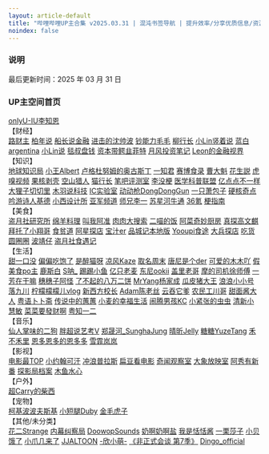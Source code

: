 ```yaml
---
layout: article-default
title: "哔哩哔哩UP主合集 v2025.03.31 | 混沌书签导航 | 提升效率/分享优质信息/资源收藏"
noindex: false
---
```


<article>
    <h3>说明</h3>
        最后更新时间：2025 年 03 月 31 日
    <h3>UP主空间首页</h3>
    <a target="_blank" rel="noopener nofollow noreferrer" href="https://space.bilibili.com/1280537847/video">onIyU-IU李知恩</a>
    <br>【财经】<br>
    <a target="_blank" rel="noopener nofollow noreferrer" href="https://space.bilibili.com/10942353/video">路财主</a>
    <a target="_blank" rel="noopener nofollow noreferrer" href="https://space.bilibili.com/1408106571/video">柏年说</a>
    <a target="_blank" rel="noopener nofollow noreferrer" href="https://space.bilibili.com/1447361032/video">船长说金融</a>
    <a target="_blank" rel="noopener nofollow noreferrer" href="https://space.bilibili.com/19201320/video">进击的沈帅波</a>
    <a target="_blank" rel="noopener nofollow noreferrer" href="https://space.bilibili.com/21262795/video">钞能力毛毛</a>
    <a target="_blank" rel="noopener nofollow noreferrer" href="https://space.bilibili.com/23326926/video">柳行长</a>
    <a target="_blank" rel="noopener nofollow noreferrer" href="https://space.bilibili.com/3546638236781247/video">小Lin竖着说</a>
    <a target="_blank" rel="noopener nofollow noreferrer" href="https://space.bilibili.com/432597324/video">蓝白argentina</a>
    <a target="_blank" rel="noopener nofollow noreferrer" href="https://space.bilibili.com/520819684/video">小Lin说</a>
    <a target="_blank" rel="noopener nofollow noreferrer" href="https://space.bilibili.com/628122353/video">毯叔盘钱</a>
    <a target="_blank" rel="noopener nofollow noreferrer" href="https://space.bilibili.com/64850169/video">资本带鳄韭菲特</a>    
    <a target="_blank" rel="noopener nofollow noreferrer" href="https://space.bilibili.com/67738074/video">月风投资笔记</a>
    <a target="_blank" rel="noopener nofollow noreferrer" href="https://space.bilibili.com/86888208/video">Leon的金融视界</a>
    <br>【知识】<br>
    <a target="_blank" rel="noopener nofollow noreferrer" href="https://space.bilibili.com/100785033/video">地球知识局</a>
    <a target="_blank" rel="noopener nofollow noreferrer" href="https://space.bilibili.com/1140672573/video">小王Albert</a>
    <a target="_blank" rel="noopener nofollow noreferrer" href="https://space.bilibili.com/1346921/video">卢格杜努姆的奥古斯丁</a>
    <a target="_blank" rel="noopener nofollow noreferrer" href="https://space.bilibili.com/1780540121/video">一知君</a>
    <a target="_blank" rel="noopener nofollow noreferrer" href="https://space.bilibili.com/1937308559/video">赛博食录</a>
    <a target="_blank" rel="noopener nofollow noreferrer" href="https://space.bilibili.com/1969444616/video">曹大魁</a>
    <a target="_blank" rel="noopener nofollow noreferrer" href="https://space.bilibili.com/25480023/video">花生説</a>
    <a target="_blank" rel="noopener nofollow noreferrer" href="https://space.bilibili.com/296399504/video">虎嗅视频</a>
    <a target="_blank" rel="noopener nofollow noreferrer" href="https://space.bilibili.com/313573880/video">果核剥壳</a>
    <a target="_blank" rel="noopener nofollow noreferrer" href="https://space.bilibili.com/3493108557809994/video">空山猎人</a>
    <a target="_blank" rel="noopener nofollow noreferrer" href="https://space.bilibili.com/351196172/video">猫行长</a>
    <a target="_blank" rel="noopener nofollow noreferrer" href="https://space.bilibili.com/367877/video">笔吧评测室</a>
    <a target="_blank" rel="noopener nofollow noreferrer" href="https://space.bilibili.com/385032908/video">李没梗</a>
    <a target="_blank" rel="noopener nofollow noreferrer" href="https://space.bilibili.com/38598226/video">医学科普联盟</a>
    <a target="_blank" rel="noopener nofollow noreferrer" href="https://space.bilibili.com/407054668/video">亿点点不一样</a>
    <a target="_blank" rel="noopener nofollow noreferrer" href="https://space.bilibili.com/471303350/video">大狸子切切里</a>
    <a target="_blank" rel="noopener nofollow noreferrer" href="https://space.bilibili.com/477278/video">木羽说科技</a>
    <a target="_blank" rel="noopener nofollow noreferrer" href="https://space.bilibili.com/486287787/video">IC实验室</a>        
    <a target="_blank" rel="noopener nofollow noreferrer" href="https://space.bilibili.com/490494088/video">动动枪DongDongGun</a>
    <a target="_blank" rel="noopener nofollow noreferrer" href="https://space.bilibili.com/495224316/video">一只萧包子</a>
    <a target="_blank" rel="noopener nofollow noreferrer" href="https://space.bilibili.com/508959410/video">硬核奇点</a>
    <a target="_blank" rel="noopener nofollow noreferrer" href="https://space.bilibili.com/510856133/video">吟游诗人基德</a>
    <a target="_blank" rel="noopener nofollow noreferrer" href="https://space.bilibili.com/516314798/video">小西设计所</a>
    <a target="_blank" rel="noopener nofollow noreferrer" href="https://space.bilibili.com/51705359/video">亚军频道</a>
    <a target="_blank" rel="noopener nofollow noreferrer" href="https://space.bilibili.com/517937049/video">师兄李一</a>
    <a target="_blank" rel="noopener nofollow noreferrer" href="https://space.bilibili.com/598464467/video">苏星河牛通</a>
    <a target="_blank" rel="noopener nofollow noreferrer" href="https://space.bilibili.com/90183256/video">36氪</a>
    <a target="_blank" rel="noopener nofollow noreferrer" href="https://space.bilibili.com/94510621/video">梗指南</a>
    <br>【美食】<br>
    <a target="_blank" rel="noopener nofollow noreferrer" href="https://space.bilibili.com/179258807/video">盗月社研究所</a>
    <a target="_blank" rel="noopener nofollow noreferrer" href="https://space.bilibili.com/18202105/video">绵羊料理</a>
    <a target="_blank" rel="noopener nofollow noreferrer" href="https://space.bilibili.com/1937178992/video">叫我阿准</a>
    <a target="_blank" rel="noopener nofollow noreferrer" href="https://space.bilibili.com/207346018/video">肉肉大搜索</a>
    <a target="_blank" rel="noopener nofollow noreferrer" href="https://space.bilibili.com/29329085/video">二喵的饭</a>
    <a target="_blank" rel="noopener nofollow noreferrer" href="https://space.bilibili.com/34279833/video">阿菜奇妙厨房</a>
    <a target="_blank" rel="noopener nofollow noreferrer" href="https://space.bilibili.com/3493080560830654/video">真探高文麒</a>
    <a target="_blank" rel="noopener nofollow noreferrer" href="https://space.bilibili.com/353539995/video">拜托了小翔哥</a>
    <a target="_blank" rel="noopener nofollow noreferrer" href="https://space.bilibili.com/39627524/video">食贫道</a>
    <a target="_blank" rel="noopener nofollow noreferrer" href="https://space.bilibili.com/398581197/video">阿星探店</a>
    <a target="_blank" rel="noopener nofollow noreferrer" href="https://space.bilibili.com/415837126/video">宝汁er</a>
    <a target="_blank" rel="noopener nofollow noreferrer" href="https://space.bilibili.com/429582883/video">品城记本地版</a>
    <a target="_blank" rel="noopener nofollow noreferrer" href="https://space.bilibili.com/452412746/video">Yooupi食途</a>
    <a target="_blank" rel="noopener nofollow noreferrer" href="https://space.bilibili.com/477273422/video">大兵探店</a>
    <a target="_blank" rel="noopener nofollow noreferrer" href="https://space.bilibili.com/483818625/video">吃货圆圈圈</a>
    <a target="_blank" rel="noopener nofollow noreferrer" href="https://space.bilibili.com/5771902/video">波靖仔</a>
    <a target="_blank" rel="noopener nofollow noreferrer" href="https://space.bilibili.com/99157282/video">盗月社食遇记</a>
    <br>【生活】<br>
    <a target="_blank" rel="noopener nofollow noreferrer" href="https://space.bilibili.com/1201431179/video">甜一口没</a>
    <a target="_blank" rel="noopener nofollow noreferrer" href="https://space.bilibili.com/12295034/video">偏偏吃饱了</a>
    <a target="_blank" rel="noopener nofollow noreferrer" href="https://space.bilibili.com/1236558653/video">是醉猫呀</a>
    <a target="_blank" rel="noopener nofollow noreferrer" href="https://space.bilibili.com/14110780/video">凉风Kaze</a>
    <a target="_blank" rel="noopener nofollow noreferrer" href="https://space.bilibili.com/14450608/video">取名周末</a>
    <a target="_blank" rel="noopener nofollow noreferrer" href="https://space.bilibili.com/182481858/video">唐尼是个der</a>
    <a target="_blank" rel="noopener nofollow noreferrer" href="https://space.bilibili.com/1966242263/video">可爱的木木吖</a>
    <a target="_blank" rel="noopener nofollow noreferrer" href="https://space.bilibili.com/26139491/video">假美食po主</a>
    <a target="_blank" rel="noopener nofollow noreferrer" href="https://space.bilibili.com/26439953/video">鹿斯白</a>
    <a target="_blank" rel="noopener nofollow noreferrer" href="https://space.bilibili.com/273139194/video">S呐_</a>
    <a target="_blank" rel="noopener nofollow noreferrer" href="https://space.bilibili.com/275016013/video">踢踢小鱼</a>
    <a target="_blank" rel="noopener nofollow noreferrer" href="https://space.bilibili.com/276453717/video">亿只老麦</a>
    <a target="_blank" rel="noopener nofollow noreferrer" href="https://space.bilibili.com/285499073/video">东尼ookii</a>
    <a target="_blank" rel="noopener nofollow noreferrer" href="https://space.bilibili.com/285571498/video">盖里老哥</a>
    <a target="_blank" rel="noopener nofollow noreferrer" href="https://space.bilibili.com/3493117728656046/video">摩的司机徐师傅</a>
    <a target="_blank" rel="noopener nofollow noreferrer" href="https://space.bilibili.com/3493295837677744/video">一芳在干嘛</a>
    <a target="_blank" rel="noopener nofollow noreferrer" href="https://space.bilibili.com/38567222/video">穗穗子阿怪</a>
    <a target="_blank" rel="noopener nofollow noreferrer" href="https://space.bilibili.com/395936853/video">了不起的八万二饼</a>
    <a target="_blank" rel="noopener nofollow noreferrer" href="https://space.bilibili.com/39915398/video">MrYang杨家成</a>
    <a target="_blank" rel="noopener nofollow noreferrer" href="https://space.bilibili.com/40178995/video">瓜皮猪大王</a>
    <a target="_blank" rel="noopener nofollow noreferrer" href="https://space.bilibili.com/410904791/video">浪浪小小号</a>
    <a target="_blank" rel="noopener nofollow noreferrer" href="https://space.bilibili.com/470962000/video">落九川</a>
    <a target="_blank" rel="noopener nofollow noreferrer" href="https://space.bilibili.com/471367616/video">柠檬檬檬儿vlog</a>
    <a target="_blank" rel="noopener nofollow noreferrer" href="https://space.bilibili.com/472556049/video">新西方校长</a>
    <a target="_blank" rel="noopener nofollow noreferrer" href="https://space.bilibili.com/476819048/video">Adam陈老丝</a>
    <a target="_blank" rel="noopener nofollow noreferrer" href="https://space.bilibili.com/479622337/video">云吞它爹</a>
    <a target="_blank" rel="noopener nofollow noreferrer" href="https://space.bilibili.com/487215770/video">农民工川哥</a>
    <a target="_blank" rel="noopener nofollow noreferrer" href="https://space.bilibili.com/488375672/video">甜面酱大人</a>
    <a target="_blank" rel="noopener nofollow noreferrer" href="https://space.bilibili.com/49637627/video">粤语卜卜斋</a>
    <a target="_blank" rel="noopener nofollow noreferrer" href="https://space.bilibili.com/50107323/video">传说中的蕙蕙</a>
    <a target="_blank" rel="noopener nofollow noreferrer" href="https://space.bilibili.com/513527793/video">小麦的幸福生活</a>
    <a target="_blank" rel="noopener nofollow noreferrer" href="https://space.bilibili.com/519552569/video">闹腾男孩KC</a>
    <a target="_blank" rel="noopener nofollow noreferrer" href="https://space.bilibili.com/6087825/video">小紧张的虫虫</a>
    <a target="_blank" rel="noopener nofollow noreferrer" href="https://space.bilibili.com/699928307/video">清新小慧敏</a>
    <a target="_blank" rel="noopener nofollow noreferrer" href="https://space.bilibili.com/73285222/video">菜菜要發财啊</a>
    <a target="_blank" rel="noopener nofollow noreferrer" href="https://space.bilibili.com/95515699/video">粤知一二</a>
    <br>【音乐】<br>
    <a target="_blank" rel="noopener nofollow noreferrer" href="https://space.bilibili.com/11775980/video">仙人掌味的二狗</a>
    <a target="_blank" rel="noopener nofollow noreferrer" href="https://space.bilibili.com/120245588/video">胖超说艺考V</a>
    <a target="_blank" rel="noopener nofollow noreferrer" href="https://space.bilibili.com/1272878753/video">郑晟河_SunghaJung</a>
    <a target="_blank" rel="noopener nofollow noreferrer" href="https://space.bilibili.com/20489665/video">晴昕Jelly</a>
    <a target="_blank" rel="noopener nofollow noreferrer" href="https://space.bilibili.com/301973730/video">糖糖YuzeTang</a>
    <a target="_blank" rel="noopener nofollow noreferrer" href="https://space.bilibili.com/31895907/video">禾不禾里</a>
    <a target="_blank" rel="noopener nofollow noreferrer" href="https://space.bilibili.com/39478510/video">恩多恩多的恩多多</a>
    <a target="_blank" rel="noopener nofollow noreferrer" href="https://space.bilibili.com/78201/video">雪霏岚岚</a>
    <br>【影视】<br>
    <a target="_blank" rel="noopener nofollow noreferrer" href="https://space.bilibili.com/17819768/video">电影最TOP</a>
    <a target="_blank" rel="noopener nofollow noreferrer" href="https://space.bilibili.com/23947287/video">小约翰可汗</a>
    <a target="_blank" rel="noopener nofollow noreferrer" href="https://space.bilibili.com/290548469/video">冲浪普拉斯</a>
    <a target="_blank" rel="noopener nofollow noreferrer" href="https://space.bilibili.com/33488229/video">扁豆看电影</a>
    <a target="_blank" rel="noopener nofollow noreferrer" href="https://space.bilibili.com/454719565/video">奇闻观察室</a>
    <a target="_blank" rel="noopener nofollow noreferrer" href="https://space.bilibili.com/49246269/video">大象放映室</a>
    <a target="_blank" rel="noopener nofollow noreferrer" href="https://space.bilibili.com/505184292/video">阿秀有新番</a>
    <a target="_blank" rel="noopener nofollow noreferrer" href="https://space.bilibili.com/511110116/video">探影局档案</a>
    <a target="_blank" rel="noopener nofollow noreferrer" href="https://space.bilibili.com/927587/video">木鱼水心</a>
    <br>【户外】<br>
    <a target="_blank" rel="noopener nofollow noreferrer" href="https://space.bilibili.com/383578614/video">超Carry的柴西</a>
    <br>【宠物】<br>
    <a target="_blank" rel="noopener nofollow noreferrer" href="https://space.bilibili.com/174801764/video">柯基波波夫斯基</a>
    <a target="_blank" rel="noopener nofollow noreferrer" href="https://space.bilibili.com/202346397/video">小短腿Duby</a>
    <a target="_blank" rel="noopener nofollow noreferrer" href="https://space.bilibili.com/3493118015965300/video">金毛虎子</a>
    <br>【其他/未分类】<br>
    <a target="_blank" rel="noopener nofollow noreferrer" href="https://space.bilibili.com/107486042/video">花二Strange</a>
    <a target="_blank" rel="noopener nofollow noreferrer" href="https://space.bilibili.com/1218286288/video">内幕纠察局</a>
    <a target="_blank" rel="noopener nofollow noreferrer" href="https://space.bilibili.com/1241276309/video">DoowopSounds</a>
    <a target="_blank" rel="noopener nofollow noreferrer" href="https://space.bilibili.com/137910465/video">奶啊奶啊盐</a>
    <a target="_blank" rel="noopener nofollow noreferrer" href="https://space.bilibili.com/171474500/video">我是恬恬酱</a>
    <a target="_blank" rel="noopener nofollow noreferrer" href="https://space.bilibili.com/2871017/video">一栗莎子</a>
    <a target="_blank" rel="noopener nofollow noreferrer" href="https://space.bilibili.com/31220044/video">小贝饿了</a>
    <a target="_blank" rel="noopener nofollow noreferrer" href="https://space.bilibili.com/474857200/video">小爪几来了</a>
    <a target="_blank" rel="noopener nofollow noreferrer" href="https://space.bilibili.com/507866514/video">JJALTOON</a>
    <a target="_blank" rel="noopener nofollow noreferrer" href="https://space.bilibili.com/8366990/video">-欣小萌-</a>
    <a target="_blank" rel="noopener nofollow noreferrer" href="https://www.bilibili.com/bangumi/play/ss41442">《非正式会谈 第7季》</a>
    <a target="_blank" rel="noopener nofollow noreferrer" href="https://space.bilibili.com/1043914429/video">Dingo_official</a>
</article>